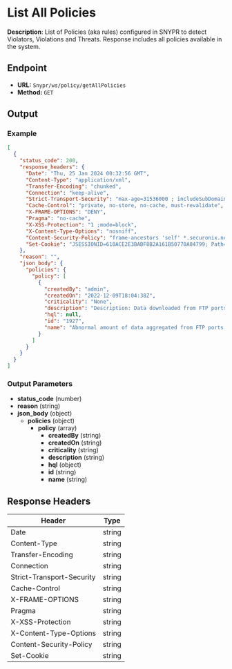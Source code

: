 # List All Policies

**Description**: List of Policies (aka rules) configured in SNYPR to detect Violators, Violations and Threats. Response includes all policies available in the system.

## Endpoint

- **URL:** `Snypr/ws/policy/getAllPolicies`
- **Method:** `GET`
## Output

### Example

```json
[
  {
    "status_code": 200,
    "response_headers": {
      "Date": "Thu, 25 Jan 2024 00:32:56 GMT",
      "Content-Type": "application/xml",
      "Transfer-Encoding": "chunked",
      "Connection": "keep-alive",
      "Strict-Transport-Security": "max-age=31536000 ; includeSubDomains",
      "Cache-Control": "private, no-store, no-cache, must-revalidate",
      "X-FRAME-OPTIONS": "DENY",
      "Pragma": "no-cache",
      "X-XSS-Protection": "1 ;mode=block",
      "X-Content-Type-Options": "nosniff",
      "Content-Security-Policy": "frame-ancestors 'self' *.securonix.net; default-src 'self' *.securonix.net; object-src 'self' *.securonix.net data: blob:; script-src 'unsafe-inline' 'unsafe-eval' 'self' *.securonix.net https://edge.fullstory.com https://rs.fullstory.com http://iph.zoominsoftware.io/widget.js data: blob:; style-src 'self' *.securonix.net https://fonts.googleapis.com 'unsafe-inline'; font-src 'self' *.securonix.net https://fonts.gstatic.com 'unsafe-inline'; connect-src 'self' *.securonix.net https://edge.fullstory.com https://rs.fullstory.com https://securonix-be-prod.zoominsoftware.io http://documentation-be.securonix.com wss://saaspoc5t16expo.securonix.net:443 data: blob:; img-src 'self' *.securonix.net https://rs.fullstory.com data: https:; child-src 'self' *.securonix.net blob:;",
      "Set-Cookie": "JSESSIONID=610ACE2E3BABF8B2A161B50770A84799; Path=/Snypr; Secure; HttpOnly"
    },
    "reason": "",
    "json_body": {
      "policies": {
        "policy": [
          {
            "createdBy": "admin",
            "createdOn": "2022-12-09T18:04:38Z",
            "criticality": "None",
            "description": "Description: Data downloaded from FTP ports may be indicative of malicious insider/cyber aggregation activity which can later be used for exfiltration.\r\nTechnique Used: Behavior Anomaly for Data Download Activity",
            "hql": null,
            "id": "1927",
            "name": "Abnormal amount of data aggregated from FTP ports - Next Gen Firewall"
          }
        ]
      }
    }
  }
]
```
### Output Parameters

- **status_code** (number)
- **reason** (string)
- **json_body** (object)
  - **policies** (object)
    - **policy** (array)
      - **createdBy** (string)
      - **createdOn** (string)
      - **criticality** (string)
      - **description** (string)
      - **hql** (object)
      - **id** (string)
      - **name** (string)
## Response Headers

| Header | Type |
|--------|------|
| Date | string |
| Content-Type | string |
| Transfer-Encoding | string |
| Connection | string |
| Strict-Transport-Security | string |
| Cache-Control | string |
| X-FRAME-OPTIONS | string |
| Pragma | string |
| X-XSS-Protection | string |
| X-Content-Type-Options | string |
| Content-Security-Policy | string |
| Set-Cookie | string |